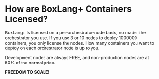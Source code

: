 # How are BoxLang+ Containers Licensed?

BoxLang+ is licensed on a per-orchestrator-node basis, no matter the orchestrator you use. If you use 3 or 10 nodes to deploy 1000000 containers, you only license the nodes. How many containers you want to deploy on each orchestrator node is up to you.

Development nodes are always FREE, and non-production nodes are at 50% of the normal price.

**FREEDOM TO SCALE!**
